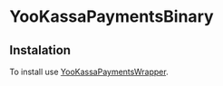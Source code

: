 # YooKassaPaymentsBinary

## Instalation

To install use [YooKassaPaymentsWrapper](https://github.com/DmitryTetenyuk/YooKassaPaymentsWrapper).
